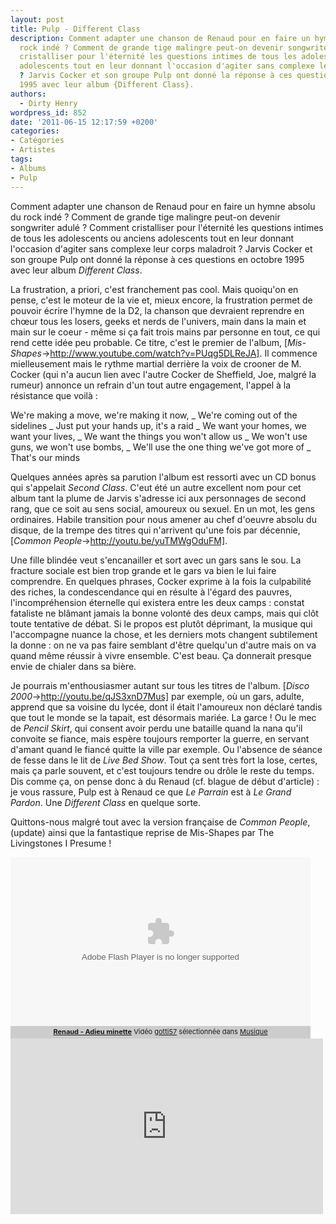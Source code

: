 ```yaml
---
layout: post
title: Pulp - Different Class
description: Comment adapter une chanson de Renaud pour en faire un hymne absolu du
  rock indé ? Comment de grande tige malingre peut-on devenir songwriter adulé ? Comment
  cristalliser pour l'éternité les questions intimes de tous les adolescents ou anciens
  adolescents tout en leur donnant l'occasion d'agiter sans complexe leur corps maladroit
  ? Jarvis Cocker et son groupe Pulp ont donné la réponse à ces questions en octobre
  1995 avec leur album {Different Class}.
authors:
  - Dirty Henry
wordpress_id: 852
date: '2011-06-15 12:17:59 +0200'
categories:
- Catégories
- Artistes
tags:
- Albums
- Pulp
---
```

Comment adapter une chanson de Renaud pour en faire un hymne absolu du rock indé ? Comment de grande tige malingre peut-on devenir songwriter adulé ? Comment cristalliser pour l'éternité les questions intimes de tous les adolescents ou anciens adolescents tout en leur donnant l'occasion d'agiter sans complexe leur corps maladroit ? Jarvis Cocker et son groupe Pulp ont donné la réponse à ces questions en octobre 1995 avec leur album *Different Class*.

La frustration, a priori, c'est franchement pas cool. Mais quoiqu'on en pense, c'est le moteur de la vie et, mieux encore, la frustration permet de pouvoir écrire l'hymne de la D2, la chanson que devraient reprendre en chœur tous les losers, geeks et nerds de l'univers, main dans la main et main sur le coeur - même si ça fait trois mains par personne en tout, ce qui rend cette idée peu probable. Ce titre, c'est le premier de l'album, [*Mis-Shapes*->http://www.youtube.com/watch?v=PUqg5DLReJA]. Il commence mielleusement mais le rythme martial derrière la voix de crooner de M. Cocker (qui n'a aucun lien avec l'autre Cocker de Sheffield, Joe, malgré la rumeur) annonce un refrain d'un tout autre engagement, l'appel à la résistance que voilà :

<quote>
We're making a move, we're making it now, 
_ We're coming out of the sidelines
_ Just put your hands up, it's a raid
_ We want your homes, we want your lives, 
_ We want the things you won't allow us
_ We won't use guns, we won't use bombs,
_ We'll use the one thing we've got more of
_ That's our minds
</quote>

Quelques années après sa parution l'album est ressorti avec un CD bonus qui s'appelait *Second Class*. C'eut été un autre excellent nom pour cet album tant la plume de Jarvis s'adresse ici aux personnages de second rang, que ce soit au sens social, amoureux ou sexuel. En un mot, les gens ordinaires. Habile transition pour nous amener au chef d'oeuvre absolu du disque, de la trempe des titres qui n'arrivent qu'une fois par décennie, [*Common People*->http://youtu.be/yuTMWgOduFM].

Une fille blindée veut s'encanailler et sort avec un gars sans le sou. La fracture sociale est bien trop grande et le gars va bien le lui faire comprendre. En quelques phrases, Cocker exprime à la fois la culpabilité des riches, la condescendance qui en résulte à l'égard des pauvres, l'incompréhension éternelle qui existera entre les deux camps : constat fataliste ne blâmant jamais la bonne volonté des deux camps, mais qui clôt toute tentative de débat. Si le propos est plutôt déprimant, la musique qui l'accompagne nuance la chose, et les derniers mots changent subtilement la donne : on ne va pas faire semblant d'être quelqu'un d'autre mais on va quand même réussir à vivre ensemble. C'est beau. Ça donnerait presque envie de chialer dans sa bière.

Je pourrais m'enthousiasmer autant sur tous les titres de l'album. [*Disco 2000*->http://youtu.be/qJS3xnD7Mus] par exemple, où un gars, adulte, apprend que sa voisine du lycée, dont il était l'amoureux non déclaré tandis que tout le monde se la tapait, est désormais mariée. La garce ! Ou le mec de *Pencil Skirt*, qui consent avoir perdu une bataille quand la nana qu'il convoite se fiance, mais espère toujours remporter la guerre, en servant d'amant quand le fiancé quitte la ville par exemple. Ou l'absence de séance de fesse dans le lit de *Live Bed Show*. Tout ça sent très fort la lose, certes, mais ça parle souvent, et c'est toujours tendre ou drôle le reste du temps. Dis comme ça, on pense donc à du Renaud (cf. blague de début d'article) : je vous rassure, Pulp est à Renaud ce que *Le Parrain* est à *Le Grand Pardon*. Une *Different Class* en quelque sorte.

Quittons-nous malgré tout avec la version française de *Common People*, (update) ainsi que la fantastique reprise de Mis-Shapes par The Livingstones I Presume !

<div><object width="480" height="270" id="wat_1072999"><param name="movie" value="http://www.wat.tv/swf2/310384nIc0K111072999"></param><param name="allowFullScreen" value="true"></param><param name="allowScriptAccess" value="always"></param><embed src="http://www.wat.tv/swf2/310384nIc0K111072999" type="application/x-shockwave-flash"  allowscriptaccess="always" allowfullscreen="true" width="480" height="270"></embed></object></div><div class="watlinks" style="width:480px;font-size:11px; background:#CCCCCC; padding:2px 0 4px 0; text-align: center;"><a target="_blank" class="waturl" href="http://www.wat.tv/video/renaud-adieu-minette-mzxj_2ey2h_.html" title="Vidéo Renaud - Adieu minette sur wat.tv"><strong>Renaud - Adieu minette</strong></a> Vidéo <a class="waturl altuser" href="http://www.wat.tv/gotti57" title="Retrouvez toutes les vidéos gotti57 sur wat.tv">gotti57</a> sélectionnée dans <a href="http://www.wat.tv/guide/musique" class="waturl alttheme" title="Toutes les vidéos Musique sont sur wat.tv">Musique</a> </div>

<iframe src="http://player.vimeo.com/video/13019120?title=0&amp;byline=0&amp;portrait=0&amp;color=ff0179" width="500" height="281" frameborder="0"></iframe>
